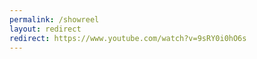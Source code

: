 ```yaml
---
permalink: /showreel
layout: redirect
redirect: https://www.youtube.com/watch?v=9sRY0i0hO6s
---
```

